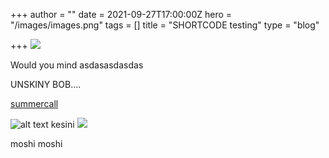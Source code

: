 +++
author = ""
date = 2021-09-27T17:00:00Z
hero = "/images/images.png"
tags = []
title = "SHORTCODE testing"
type = "blog"

+++
![](/images/unnamed.gif)

Would you mind asdasasdasdas


UNSKINY BOB....

[summercall](https://www.google.com/ "singkong")

![alt text kesini](/images/4.png "contih image")
[![](/images/6.jpg)](https://www.google.com)

moshi moshi